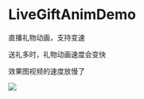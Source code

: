 # LiveGiftAnimDemo
直播礼物动画，支持变速

送礼多时，礼物动画速度会变快


效果图视频的速度放慢了


![](https://github.com/shandianwuyou/LiveGiftAnimDemo/blob/master/%E7%A4%BC%E7%89%A9%E6%95%88%E6%9E%9C1.gif)  
